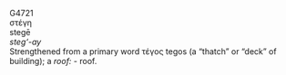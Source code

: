 <body>
  <p>G4721<br>  στέγη  <br> stegē  <br><i>steg‘-ay </i><br>Strengthened from a primary word   τέγος    tegos   (a “thatch” or “deck” of building); a <i>roof:</i> - roof.<br></p>
 </body>